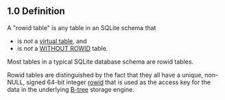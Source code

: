 ## 1\.0 Definition


A "rowid table" is any table in an SQLite schema that
* is *not* a [virtual table](vtab.html), and
* is *not* a [WITHOUT ROWID](withoutrowid.html) table.


Most tables in a typical SQLite database schema are rowid tables.

Rowid tables are distinguished by the fact that they all have
a unique, non\-NULL, signed 64\-bit integer [rowid](lang_createtable.html#rowid) that is used as
the access key for the data in the underlying [B\-tree](fileformat2.html#btree) storage engine.

